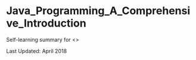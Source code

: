 # Java_Programming_A_Comprehensive_Introduction

Self-learning summary for <<Java Programming: A Comprehensive Introduction>>

Last Updated: April 2018
